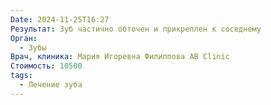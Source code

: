 ```yaml
---
Date: 2024-11-25T16:27
Результат: Зуб частично обточен и прикреплен к соседнему
Орган:
  - Зубы
Врач, клиника: Мария Игоревна Филиппова AB Clinic
Стоимость: 10500
tags:
  - Лечение зуба
---
```



